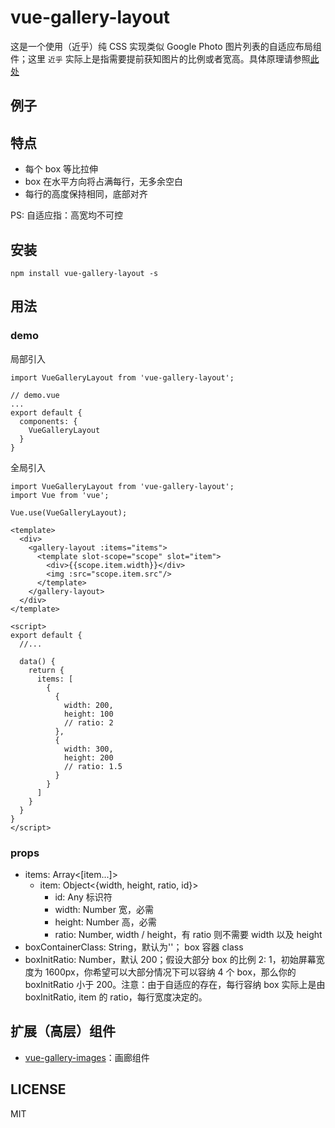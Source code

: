 # vue-gallery-layout

这是一个使用（近乎）纯 CSS 实现类似 Google Photo 图片列表的自适应布局组件；这里 `近乎` 实际上是指需要提前获知图片的比例或者宽高。具体原理请参照[此处](https://github.com/xieranmaya/blog/issues/4)

## 例子

## 特点

- 每个 box 等比拉伸
- box 在水平方向将占满每行，无多余空白
- 每行的高度保持相同，底部对齐

PS: 自适应指：高宽均不可控

## 安装

`npm install vue-gallery-layout -s`

## 用法

### demo

局部引入
```
import VueGalleryLayout from 'vue-gallery-layout';

// demo.vue
...
export default {
  components: {
    VueGalleryLayout
  }
}
```

全局引入
```
import VueGalleryLayout from 'vue-gallery-layout';
import Vue from 'vue';

Vue.use(VueGalleryLayout);
```

```
<template>
  <div>
    <gallery-layout :items="items">
      <template slot-scope="scope" slot="item">
        <div>{{scope.item.width}}</div>
        <img :src="scope.item.src"/>
      </template>
    </gallery-layout>
  </div>
</template>

<script>
export default {
  //...

  data() {
    return {
      items: [
        {
          {
            width: 200,
            height: 100
            // ratio: 2
          },
          {
            width: 300,
            height: 200
            // ratio: 1.5
          }
        }
      ]
    }
  }
}
</script>
```

### props

- items: Array<[item...]>
    - item: Object<{width, height, ratio, id}>
        - id: Any 标识符
        - width: Number 宽，必需
        - height: Number 高，必需
        - ratio: Number, width / height，有 ratio 则不需要 width 以及 height
- boxContainerClass: String，默认为''； box 容器 class
- boxInitRatio: Number，默认 200；假设大部分 box 的比例 2: 1，初始屏幕宽度为 1600px，你希望可以大部分情况下可以容纳 4 个 box，那么你的 boxInitRatio 小于 200。注意：由于自适应的存在，每行容纳 box 实际上是由 boxInitRatio, item 的 ratio，每行宽度决定的。

## 扩展（高层）组件

- [vue-gallery-images]()：画廊组件

## LICENSE

MIT
